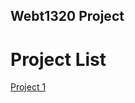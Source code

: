 ## Webt1320 Project

<h1>Project List</h1>

<a href="Project1/Index.html" target="_blank">Project 1</a>






